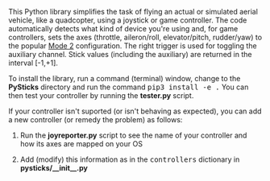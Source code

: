 This Python library simplifies the task of flying an actual or simulated aerial
vehicle, like a quadcopter, using a joystick or game controller.  The code
automatically detects what kind of device you're using and, for game
controllers, sets the axes (throttle, aileron/roll, elevator/pitch, rudder/yaw)
to the popular
[Mode 2](https://www.rc-airplane-world.com/rc-transmitter-modes.html)
configuration.  The right trigger is used for toggling the auxiliary channel.
Stick values (including the auxiliary) are returned in the interval [-1,+1].

To install the library, run a command (terminal) window, change to the
<b>PySticks</b> directory and run the command <tt>pip3 install -e .</tt> You
can then test your controller by running the <b>tester.py</b> script.

If your controller isn't suported (or isn't behaving as expected), you can
add a new controller (or remedy the problem) as follows:

1. Run the <b>joyreporter.py</b> script to see the name of your controller and
how its axes are mapped on your OS

2. Add (modify) this information as in the <tt>controllers</tt> dictionary in
<b>pysticks/\_\_init\_\_.py</b> 

